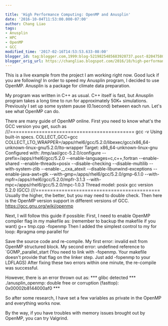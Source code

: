```yaml
---
 
title: 'High Performance Computing: OpenMP and Anusplin'
date: '2016-10-04T11:53:00.000-07:00'
author: Chang Liao
tags:
- Anusplin
- HPC
- OpenMP
- GCC
modified_time: '2017-02-16T14:53:53.633-08:00'
blogger_id: tag:blogger.com,1999:blog-5219825485683920737.post-8204758025720372101
blogger_orig_url: https://changliao.blogspot.com/2016/10/high-performance-computing-002.html
---
```


This is a live example from the project I am working right now. Good luck if you are following!
In order to speed my Anusplin program, I decided to use OpenMP. Anusplin is a package for climate data preparation. 

My program was written in C++ as usual. C++ itself is fast, but Anusplin program takes a long time to run for approximately 50K+ simulations. Previously I set up some system pause (0.1second) between each run. Let's see what OpenMP can do.

There are many guide of OpenMP online.
First you need to know what's the GCC version you get, such as
///===========================================
gcc -v
Using built-in specs.
COLLECT_GCC=gcc
COLLECT_LTO_WRAPPER=/apps/rhel6/gcc/5.2.0/libexec/gcc/x86_64-unknown-linux-gnu/5.2.0/lto-wrapper
Target: x86_64-unknown-linux-gnu
Configured with: /tmp/aai/gcc-5.2.0/configure --prefix=/apps/rhel6/gcc/5.2.0 --enable-languages=c,c++,fortran --enable-shared --enable-threads=posix --disable-checking --disable-multilib --with-system-zlib --enable-__cxa_atexit --disable-libunwind-exceptions --enable-java-awt=gtk --with-gmp=/apps/rhel6/gcc/5.2.0/gmp-6.1.0 --with-mpfr=/apps/rhel6/gcc/5.2.0/mpfr-3.1.3 --with-mpc=/apps/rhel6/gcc/5.2.0/mpc-1.0.3
Thread model: posix
gcc version 5.2.0 (GCC) 
///===========================================
Usually the higher, the better, but you may need to double check.
Then here is the OpenMP version support in different versions of GCC.
https://gcc.gnu.org/wiki/openmp

Next, I will follow this guide if possible:
First, I need to enable OpenMP compiler flag in my makefile as: (remember to backup the makefile if you want)
g++ tmp.cpp -fopenmp
Then I added the simplest control to my for loop:
#pragma omp parallel for

Save the source code and re-compile.
My first error:
invalid exit from OpenMP structured block.
My second error:
undefined reference to `GOMP_parallel_start
(You need to link with -fopenmp. Your makefile doesn't provide that flag on the linker step. Just add -fopenmp to your LDFLAGS)
After fixing these two errors within one minute, the re-compile was successful.

However, there is an error thrown out as:
*** glibc detected *** ./anusplin_openmp: double free or corruption (fasttop): 0x00002b8144000af0 ***

So after some research, I have set a few variables as private in the OpenMP and everything works now.

By the way, if you have troubles with memory issues brought out by OpenMP, you can try Valgrind.



